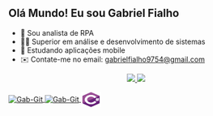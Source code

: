 ## Olá Mundo! Eu sou Gabriel Fialho



- 🔭 Sou analista de RPA
- 👨‍🎓 Superior em análise e desenvolvimento de sistemas
- 📱 Estudando aplicações mobile
- ✉️ Contate-me no email: gabrielfialho9754@gmail.com

<div align="center">
  <a href="https://github.com/XeiHaining">
  <img height="180em" src="https://github-readme-stats.vercel.app/api?username=XeiHaining&show_icons=true&theme=merko&include_all_commits=true&count_private=true"/>
  <img height="180em" src="https://github-readme-stats.vercel.app/api/top-langs/?username=XeiHaining&layout=compact&langs_count=7&theme=merko"/>
</div>
  
  <div style="display: inline_block"><br>
  <img align="center" alt="Gab-Git" height="30" width="40" src="https://cdn.jsdelivr.net/gh/devicons/devicon/icons/java/java-original-wordmark.svg">
  <img align="center" alt="Gab-Git" height="30" width="40" src="https://cdn.jsdelivr.net/gh/devicons/devicon/icons/github/github-original.svg">
  <img align="center" alt="Gab-Csharp" height="30" width="40" src="https://raw.githubusercontent.com/devicons/devicon/master/icons/csharp/csharp-original.svg">
</div>
